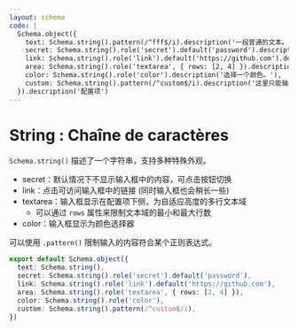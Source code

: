 ```yaml
---
layout: schema
code: |
  Schema.object({
    text: Schema.string().pattern(/^fff$/i).description('一段普通的文本。'),
    secret: Schema.string().role('secret').default('password').description('请输入密码。'),
    link: Schema.string().role('link').default('https://github.com').description('点击访问链接。'),
    area: Schema.string().role('textarea', { rows: [2, 4] }).description('在下方输入多行文本。'),
    color: Schema.string().role('color').description('选择一个颜色。'),
    custom: Schema.string().pattern(/^custom$/i).description('这里只能输入 `custom`。'),
  }).description('配置项')
---
```


# String : Chaîne de caractères

`Schema.string()` 描述了一个字符串，支持多种特殊外观。

- secret：默认情况下不显示输入框中的内容，可点击按钮切换
- link：点击可访问输入框中的链接 (同时输入框也会稍长一些)
- textarea：输入框显示在配置项下侧，为自适应高度的多行文本域
  - 可以通过 `rows` 属性来限制文本域的最小和最大行数
- color：输入框显示为颜色选择器

可以使用 `.pattern()` 限制输入的内容符合某个正则表达式。

```ts
export default Schema.object({
  text: Schema.string(),
  secret: Schema.string().role('secret').default('password'),
  link: Schema.string().role('link').default('https://github.com'),
  area: Schema.string().role('textarea', { rows: [2, 4] }),
  color: Schema.string().role('color'),
  custom: Schema.string().pattern(/^custom$/i),
})
```
